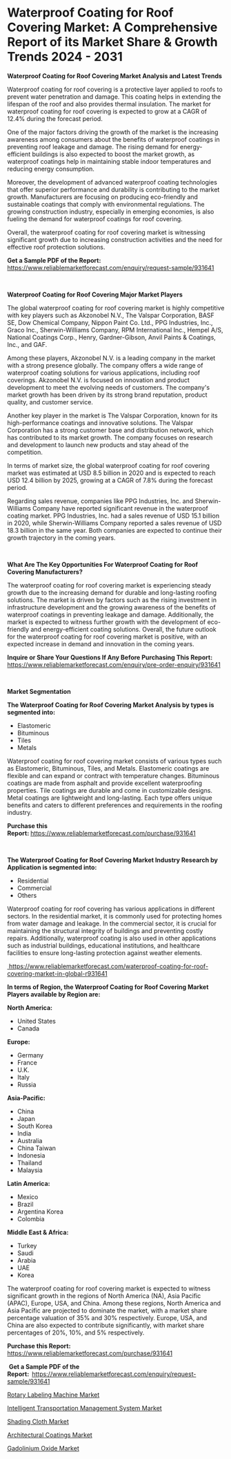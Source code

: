 <p><h1>Waterproof Coating for Roof Covering Market: A Comprehensive Report of its Market Share & Growth Trends 2024 - 2031</h1></p><p><strong>Waterproof Coating for Roof Covering Market Analysis and Latest Trends</strong></p>
<p><p>Waterproof coating for roof covering is a protective layer applied to roofs to prevent water penetration and damage. This coating helps in extending the lifespan of the roof and also provides thermal insulation. The market for waterproof coating for roof covering is expected to grow at a CAGR of 12.4% during the forecast period.</p><p>One of the major factors driving the growth of the market is the increasing awareness among consumers about the benefits of waterproof coatings in preventing roof leakage and damage. The rising demand for energy-efficient buildings is also expected to boost the market growth, as waterproof coatings help in maintaining stable indoor temperatures and reducing energy consumption.</p><p>Moreover, the development of advanced waterproof coating technologies that offer superior performance and durability is contributing to the market growth. Manufacturers are focusing on producing eco-friendly and sustainable coatings that comply with environmental regulations. The growing construction industry, especially in emerging economies, is also fueling the demand for waterproof coatings for roof covering.</p><p>Overall, the waterproof coating for roof covering market is witnessing significant growth due to increasing construction activities and the need for effective roof protection solutions.</p></p>
<p><strong>Get a Sample PDF of the Report:&nbsp;</strong> <a href="https://www.reliablemarketforecast.com/enquiry/request-sample/931641">https://www.reliablemarketforecast.com/enquiry/request-sample/931641</a></p>
<p>&nbsp;</p>
<p><strong>Waterproof Coating for Roof Covering Major Market Players</strong></p>
<p><p>The global waterproof coating for roof covering market is highly competitive with key players such as Akzonobel N.V., The Valspar Corporation, BASF SE, Dow Chemical Company, Nippon Paint Co. Ltd., PPG Industries, Inc., Graco Inc., Sherwin-Williams Company, RPM International Inc., Hempel A/S, National Coatings Corp., Henry, Gardner-Gibson, Anvil Paints & Coatings, Inc., and GAF.</p><p>Among these players, Akzonobel N.V. is a leading company in the market with a strong presence globally. The company offers a wide range of waterproof coating solutions for various applications, including roof coverings. Akzonobel N.V. is focused on innovation and product development to meet the evolving needs of customers. The company's market growth has been driven by its strong brand reputation, product quality, and customer service.</p><p>Another key player in the market is The Valspar Corporation, known for its high-performance coatings and innovative solutions. The Valspar Corporation has a strong customer base and distribution network, which has contributed to its market growth. The company focuses on research and development to launch new products and stay ahead of the competition.</p><p>In terms of market size, the global waterproof coating for roof covering market was estimated at USD 8.5 billion in 2020 and is expected to reach USD 12.4 billion by 2025, growing at a CAGR of 7.8% during the forecast period.</p><p>Regarding sales revenue, companies like PPG Industries, Inc. and Sherwin-Williams Company have reported significant revenue in the waterproof coating market. PPG Industries, Inc. had a sales revenue of USD 15.1 billion in 2020, while Sherwin-Williams Company reported a sales revenue of USD 18.3 billion in the same year. Both companies are expected to continue their growth trajectory in the coming years.</p></p>
<p>&nbsp;</p>
<p><strong>What Are The Key Opportunities For Waterproof Coating for Roof Covering Manufacturers?</strong></p>
<p><p>The waterproof coating for roof covering market is experiencing steady growth due to the increasing demand for durable and long-lasting roofing solutions. The market is driven by factors such as the rising investment in infrastructure development and the growing awareness of the benefits of waterproof coatings in preventing leakage and damage. Additionally, the market is expected to witness further growth with the development of eco-friendly and energy-efficient coating solutions. Overall, the future outlook for the waterproof coating for roof covering market is positive, with an expected increase in demand and innovation in the coming years.</p></p>
<p><strong>Inquire or Share Your Questions If Any Before Purchasing This Report:</strong> <a href="https://www.reliablemarketforecast.com/enquiry/pre-order-enquiry/931641">https://www.reliablemarketforecast.com/enquiry/pre-order-enquiry/931641</a></p>
<p>&nbsp;</p>
<p><strong>Market Segmentation</strong></p>
<p><strong>The Waterproof Coating for Roof Covering Market Analysis by types is segmented into:</strong></p>
<p><ul><li>Elastomeric</li><li>Bituminous</li><li>Tiles</li><li>Metals</li></ul></p>
<p><p>Waterproof coating for roof covering market consists of various types such as Elastomeric, Bituminous, Tiles, and Metals. Elastomeric coatings are flexible and can expand or contract with temperature changes. Bituminous coatings are made from asphalt and provide excellent waterproofing properties. Tile coatings are durable and come in customizable designs. Metal coatings are lightweight and long-lasting. Each type offers unique benefits and caters to different preferences and requirements in the roofing industry.</p></p>
<p><strong>Purchase this Report:&nbsp;</strong><a href="https://www.reliablemarketforecast.com/purchase/931641">https://www.reliablemarketforecast.com/purchase/931641</a></p>
<p>&nbsp;</p>
<p><strong>The Waterproof Coating for Roof Covering Market Industry Research by Application is segmented into:</strong></p>
<p><ul><li>Residential</li><li>Commercial</li><li>Others</li></ul></p>
<p><p>Waterproof coating for roof covering has various applications in different sectors. In the residential market, it is commonly used for protecting homes from water damage and leakage. In the commercial sector, it is crucial for maintaining the structural integrity of buildings and preventing costly repairs. Additionally, waterproof coating is also used in other applications such as industrial buildings, educational institutions, and healthcare facilities to ensure long-lasting protection against weather elements.</p></p>
<p><a href="https://www.reliablemarketforecast.com/waterproof-coating-for-roof-covering-market-in-global-r931641">&nbsp;https://www.reliablemarketforecast.com/waterproof-coating-for-roof-covering-market-in-global-r931641</a></p>
<p><strong>In terms of Region, the Waterproof Coating for Roof Covering Market Players available by Region are:</strong></p>
<p>
    <p> <strong> North America: </strong>
        <ul>
            <li>United States</li>
            <li>Canada</li>
        </ul>
        </p> 
    <p> <strong> Europe: </strong>
        <ul>
            <li>Germany</li>
            <li>France</li>
            <li>U.K.</li>
            <li>Italy</li>
            <li>Russia</li>
        </ul>
        </p> 
    <p> <strong> Asia-Pacific: </strong>
        <ul>
            <li>China</li>
            <li>Japan</li>
            <li>South Korea</li>
            <li>India</li>
            <li>Australia</li>
            <li>China Taiwan</li>
            <li>Indonesia</li>
            <li>Thailand</li>
            <li>Malaysia</li>
        </ul>
        </p> 
    <p> <strong> Latin America: </strong>
        <ul>
            <li>Mexico</li>
            <li>Brazil</li>
            <li>Argentina Korea</li>
            <li>Colombia</li>
        </ul>
        </p> 
    <p> <strong> Middle East & Africa: </strong>
        <ul>
            <li>Turkey</li>
            <li>Saudi</li>
            <li>Arabia</li>
            <li>UAE</li>
            <li>Korea</li>
        </ul>
    </p>
    </p>
<p><p>The waterproof coating for roof covering market is expected to witness significant growth in the regions of North America (NA), Asia Pacific (APAC), Europe, USA, and China. Among these regions, North America and Asia Pacific are projected to dominate the market, with a market share percentage valuation of 35% and 30% respectively. Europe, USA, and China are also expected to contribute significantly, with market share percentages of 20%, 10%, and 5% respectively.</p></p>
<p><strong>Purchase this Report: </strong><a href="https://www.reliablemarketforecast.com/purchase/931641">https://www.reliablemarketforecast.com/purchase/931641</a></p>
<p>&nbsp;<strong>Get a Sample PDF of the Report:&nbsp;&nbsp;</strong><a href="https://www.reliablemarketforecast.com/enquiry/request-sample/931641">https://www.reliablemarketforecast.com/enquiry/request-sample/931641</a></p>
<p><strong></strong></p>
<p><p><a href="https://medium.com/@omamuller/global-rotary-labeling-machine-industry-types-applications-market-players-regional-growth-1be4fae71a39">Rotary Labeling Machine Market</a></p><p><a href="https://medium.com/@jeniw10236654655/intelligent-transportation-management-system-market-a-global-and-regional-analysis-focus-on-end-e23277fc7b98">Intelligent Transportation Management System Market</a></p><p><a href="https://medium.com/@cyb3rpunksai/mapping-the-shading-cloth-market-trends-challenges-and-breakthroughs-2024-2031-9b55ef409378">Shading Cloth Market</a></p><p><a href="https://medium.com/@clairhane_9803/an-in-depth-analysis-of-the-global-architectural-coatings-market-scope-and-its-rapid-growing-13-5-3ba161461ab9">Architectural Coatings Market</a></p><p><a href="https://medium.com/@samirmayert184/gadolinium-oxide-market-forecasts-market-trends-and-impact-analysis-2024-2031-ed480cf55c43">Gadolinium Oxide Market</a></p></p>
